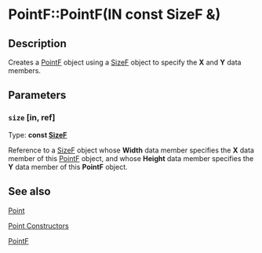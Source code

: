 # PointF::PointF(IN const SizeF &)

## Description

Creates a [PointF](https://learn.microsoft.com/windows/desktop/api/gdiplustypes/nl-gdiplustypes-pointf) object using a
[SizeF](https://learn.microsoft.com/windows/desktop/api/gdiplustypes/nl-gdiplustypes-sizef) object to specify the
**X** and
**Y** data members.

## Parameters

### `size` [in, ref]

Type: **const [SizeF](https://learn.microsoft.com/windows/desktop/api/gdiplustypes/nl-gdiplustypes-sizef)**

Reference to a
[SizeF](https://learn.microsoft.com/windows/desktop/api/gdiplustypes/nl-gdiplustypes-sizef) object whose
**Width** data member specifies the
**X** data member of this [PointF](https://learn.microsoft.com/windows/desktop/api/gdiplustypes/nl-gdiplustypes-pointf) object, and whose
**Height** data member specifies the
**Y** data member of this **PointF** object.

## See also

[Point](https://learn.microsoft.com/windows/desktop/api/gdiplustypes/nl-gdiplustypes-point)

[Point Constructors](https://learn.microsoft.com/windows/desktop/gdiplus/-gdiplus-class-point-constructors)

[PointF](https://learn.microsoft.com/windows/desktop/api/gdiplustypes/nl-gdiplustypes-pointf)